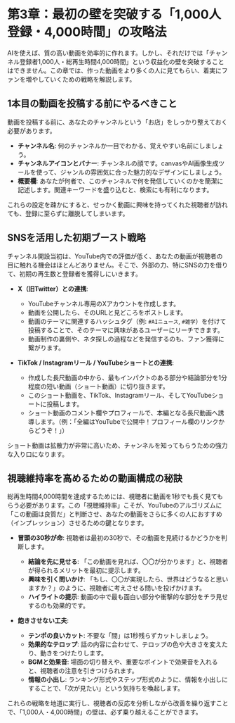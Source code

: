 # 第3章：最初の壁を突破する「1,000人登録・4,000時間」の攻略法

AIを使えば、質の高い動画を効率的に作れます。しかし、それだけでは「チャンネル登録者1,000人・総再生時間4,000時間」という収益化の壁を突破することはできません。この章では、作った動画をより多くの人に見てもらい、着実にファンを増やしていくための戦略を解説します。

## 1本目の動画を投稿する前にやるべきこと

動画を投稿する前に、あなたのチャンネルという「お店」をしっかり整えておく必要があります。

*   **チャンネル名**: 何のチャンネルか一目でわかる、覚えやすい名前にしましょう。
*   **チャンネルアイコンとバナー**: チャンネルの顔です。canvasやAI画像生成ツールを使って、ジャンルの雰囲気に合った魅力的なデザインにしましょう。
*   **概要欄**: あなたが何者で、このチャンネルで何を発信していくのかを簡潔に記述します。関連キーワードを盛り込むと、検索にも有利になります。

これらの設定を疎かにすると、せっかく動画に興味を持ってくれた視聴者が訪れても、登録に至らずに離脱してしまいます。

## SNSを活用した初期ブースト戦略

チャンネル開設当初は、YouTube内での評価が低く、あなたの動画が視聴者の目に触れる機会はほとんどありません。そこで、外部の力、特にSNSの力を借りて、初期の再生数と登録者を獲得しにいきます。

*   **X（旧Twitter）との連携**:
    *   YouTubeチャンネル専用のXアカウントを作成します。
    *   動画を公開したら、そのURLと見どころをポストします。
    *   動画のテーマに関連するハッシュタグ（例: `#AIニュース`, `#雑学`）を付けて投稿することで、そのテーマに興味があるユーザーにリーチできます。
    *   動画制作の裏側や、ネタ探しの過程などを発信するのも、ファン獲得に繋がります。

*   **TikTok / Instagramリール / YouTubeショートとの連携**:
    *   作成した長尺動画の中から、最もインパクトのある部分や結論部分を1分程度の短い動画（ショート動画）に切り抜きます。
    *   このショート動画を、TikTok、Instagramリール、そしてYouTubeショートに投稿します。
    *   ショート動画のコメント欄やプロフィールで、本編となる長尺動画へ誘導します。（例：「全編はYouTubeで公開中！プロフィール欄のリンクからどうぞ！」）

ショート動画は拡散力が非常に高いため、チャンネルを知ってもらうための強力な入り口になります。

## 視聴維持率を高めるための動画構成の秘訣

総再生時間4,000時間を達成するためには、視聴者に動画を1秒でも長く見てもらう必要があります。この「視聴維持率」こそが、YouTubeのアルゴリズムに「この動画は良質だ」と判断させ、あなたの動画をさらに多くの人におすすめ（インプレッション）させるための鍵となります。

*   **冒頭の30秒が命**: 視聴者は最初の30秒で、その動画を見続けるかどうかを判断します。
    *   **結論を先に見せる**: 「この動画を見れば、〇〇が分かります」と、視聴者が得られるメリットを最初に提示します。
    *   **興味を引く問いかけ**: 「もし、〇〇が実現したら、世界はどうなると思いますか？」のように、視聴者に考えさせる問いを投げかけます。
    *   **ハイライトの提示**: 動画の中で最も面白い部分や衝撃的な部分をチラ見せするのも効果的です。

*   **飽きさせない工夫**:
    *   **テンポの良いカット**: 不要な「間」は1秒残らずカットしましょう。
    *   **効果的なテロップ**: 話の内容に合わせて、テロップの色や大きさを変えたり、動きをつけたりします。
    *   **BGMと効果音**: 場面の切り替えや、重要なポイントで効果音を入れると、視聴者の注意を引きつけられます。
    *   **情報の小出し**: ランキング形式やステップ形式のように、情報を小出しにすることで、「次が見たい」という気持ちを喚起します。

これらの戦略を地道に実行し、視聴者の反応を分析しながら改善を繰り返すことで、「1,000人・4,000時間」の壁は、必ず乗り越えることができます。